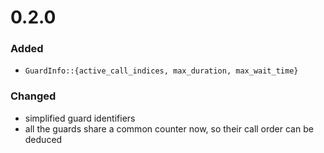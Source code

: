 # 0.2.0

### Added
- `GuardInfo::{active_call_indices, max_duration, max_wait_time}`

### Changed
- simplified guard identifiers
- all the guards share a common counter now, so their call order can be deduced
